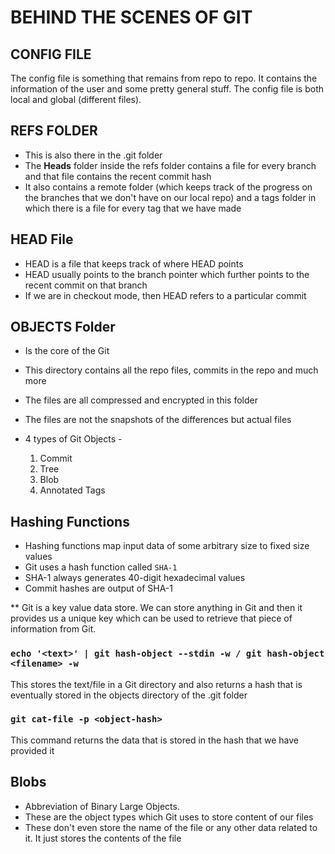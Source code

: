 # BEHIND THE SCENES OF GIT

## CONFIG FILE

The config file is something that remains from repo to repo. It contains the information of the user and some pretty general stuff. The config file is both local and global (different files).

## REFS FOLDER

- This is also there in the .git folder
- The **Heads** folder inside the refs folder contains a file for every branch and that file contains the recent commit hash
- It also contains a remote folder (which keeps track of the progress on the branches that we don't have on our local repo) and a tags folder in which there is a file for every tag that we have made

## HEAD File

- HEAD is a file that keeps track of where HEAD points
- HEAD usually points to the branch pointer which further points to the recent commit on that branch
- If we are in checkout mode, then HEAD refers to a particular commit

## OBJECTS Folder

- Is the core of the Git
- This directory contains all the repo files, commits in the repo and much more
- The files are all compressed and encrypted in this folder
- The files are not the snapshots of the differences but actual files

- 4 types of Git Objects -
  1. Commit
  2. Tree
  3. Blob
  4. Annotated Tags

## Hashing Functions

- Hashing functions map input data of some arbitrary size to fixed size values
- Git uses a hash function called `SHA-1`
- SHA-1 always generates 40-digit hexadecimal values
- Commit hashes are output of SHA-1

\*\* Git is a key value data store. We can store anything in Git and then it provides us a unique key which can be used to retrieve that piece of information from Git.

### `echo '<text>' | git hash-object --stdin -w / git hash-object <filename> -w`

This stores the text/file in a Git directory and also returns a hash that is eventually stored in the objects directory of the .git folder

### `git cat-file -p <object-hash>`

This command returns the data that is stored in the hash that we have provided it

## Blobs

- Abbreviation of Binary Large Objects.
- These are the object types which Git uses to store content of our files
- These don't even store the name of the file or any other data related to it. It just stores the contents of the file
